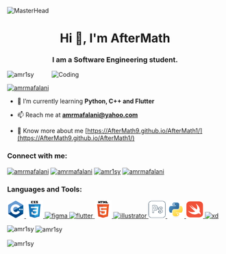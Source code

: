 ![MasterHead](https://repository-images.githubusercontent.com/588181932/e36ec678-7984-4cdd-8e4c-a3932772ff8e)
<h1 align="center">Hi 👋, I'm AfterMath</h1>
<h3 align="center">I am a Software Engineering student.</h3>

<img align="right" alt="Coding" width="400" src="https://media4.giphy.com/media/v1.Y2lkPTc5MGI3NjExNG56dWN6OGFiNjdjeGtmcWMyaDZ0cDFlNXI5NmhnajRvN3k3MnNpaCZlcD12MV9pbnRlcm5hbF9naWZfYnlfaWQmY3Q9Zw/qgQUggAC3Pfv687qPC/giphy.gif">

<p align="left"> <img src="https://komarev.com/ghpvc/?username=amr1sy&label=Profile%20views&color=0e75b6&style=flat" alt="amr1sy" /> </p>

<p align="left"> <a href="https://twitter.com/amrmafalani" target="blank"><img src="https://img.shields.io/twitter/follow/amrmafalani?logo=twitter&style=for-the-badge" alt="amrmafalani" /></a> </p>

- 🔭 I’m currently learning **Python, C++ and Flutter**

- 📫 Reach me at **amrmafalani@yahoo.com**

- 📄 Know more about me [https://AfterMath9.github.io/AfterMath1/](https://AfterMath9.github.io/AfterMath1/)

<h3 align="left">Connect with me:</h3>
<p align="left">
<a href="https://twitter.com/amrmafalani" target="blank"><img align="center" src="https://raw.githubusercontent.com/rahuldkjain/github-profile-readme-generator/master/src/images/icons/Social/twitter.svg" alt="amrmafalani" height="30" width="40" /></a>
<a href="https://linkedin.com/in/amrmafalani" target="blank"><img align="center" src="https://raw.githubusercontent.com/rahuldkjain/github-profile-readme-generator/master/src/images/icons/Social/linked-in-alt.svg" alt="amrmafalani" height="30" width="40" /></a>
<a href="https://fb.com/amr1sy" target="blank"><img align="center" src="https://raw.githubusercontent.com/rahuldkjain/github-profile-readme-generator/master/src/images/icons/Social/facebook.svg" alt="amr1sy" height="30" width="40" /></a>
<a href="https://instagram.com/amrmafalani" target="blank"><img align="center" src="https://raw.githubusercontent.com/rahuldkjain/github-profile-readme-generator/master/src/images/icons/Social/instagram.svg" alt="amrmafalani" height="30" width="40" /></a>
</p>


<h3 align="left">Languages and Tools:</h3>
<p align="left"> <a href="https://www.w3schools.com/cpp/" target="_blank" rel="noreferrer"> <img src="https://raw.githubusercontent.com/devicons/devicon/master/icons/cplusplus/cplusplus-original.svg" alt="cplusplus" width="40" height="40"/> </a> <a href="https://www.w3schools.com/css/" target="_blank" rel="noreferrer"> <img src="https://raw.githubusercontent.com/devicons/devicon/master/icons/css3/css3-original-wordmark.svg" alt="css3" width="40" height="40"/> </a> <a href="https://www.figma.com/" target="_blank" rel="noreferrer"> <img src="https://www.vectorlogo.zone/logos/figma/figma-icon.svg" alt="figma" width="40" height="40"/> </a> <a href="https://flutter.dev" target="_blank" rel="noreferrer"> <img src="https://www.vectorlogo.zone/logos/flutterio/flutterio-icon.svg" alt="flutter" width="40" height="40"/> </a> <a href="https://www.w3.org/html/" target="_blank" rel="noreferrer"> <img src="https://raw.githubusercontent.com/devicons/devicon/master/icons/html5/html5-original-wordmark.svg" alt="html5" width="40" height="40"/> </a> <a href="https://www.adobe.com/in/products/illustrator.html" target="_blank" rel="noreferrer"> <img src="https://www.vectorlogo.zone/logos/adobe_illustrator/adobe_illustrator-icon.svg" alt="illustrator" width="40" height="40"/> </a> <a href="https://www.photoshop.com/en" target="_blank" rel="noreferrer"> <img src="https://raw.githubusercontent.com/devicons/devicon/master/icons/photoshop/photoshop-line.svg" alt="photoshop" width="40" height="40"/> </a> <a href="https://www.python.org" target="_blank" rel="noreferrer"> <img src="https://raw.githubusercontent.com/devicons/devicon/master/icons/python/python-original.svg" alt="python" width="40" height="40"/> </a> <a href="https://developer.apple.com/swift/" target="_blank" rel="noreferrer"> <img src="https://raw.githubusercontent.com/devicons/devicon/master/icons/swift/swift-original.svg" alt="swift" width="40" height="40"/> </a> <a href="https://www.adobe.com/products/xd.html" target="_blank" rel="noreferrer"> <img src="https://cdn.worldvectorlogo.com/logos/adobe-xd.svg" alt="xd" width="40" height="40"/> </a> </p>

<p><img align="left" src="https://github-readme-stats.vercel.app/api/top-langs?username=amr1sy&show_icons=true&locale=en&layout=compact" alt="amr1sy" /></p>

<p>&nbsp;<img align="center" src="https://github-readme-stats.vercel.app/api?username=amr1sy&show_icons=true&locale=en" alt="amr1sy" /></p>

<p><img align="center" src="https://github-readme-streak-stats.herokuapp.com/?user=amr1sy&" alt="amr1sy" /></p>

